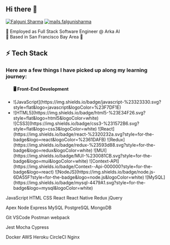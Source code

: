 ## Hi there 👋

[![Falguni Sharma](https://img.shields.io/badge/Falguni%20S.-%230077B5.svg?style=flat&logo=linkedin&logoColor=white)](https://www.linkedin.com/in/falgunisharma1/)  [![mails.falgunisharma](https://img.shields.io/badge/-mails.falgunisharma-D14836?style=flat&logo=gmail&logoColor=white)](mailto:mails.falgunisharma@gmail.com)


🏢 Employed as Full Stack Software Engineer @ Arka AI <br />
📍 Based in San Francisco Bay Area 🌉 

<h2>⚡ Tech Stack <br /></h2>

<h3>Here are a few things I have picked up along my learning journey:</h3>

<ul><h4> 🖥  Front-End Development</h4>
  <li>
    ![JavaScript](https://img.shields.io/badge/javascript-%23323330.svg?style=flat&logo=javascript&logoColor=%23F7DF1E) 
  </li>
  <li>![HTML5](https://img.shields.io/badge/html5-%23E34F26.svg?style=flat&logo=html5&logoColor=white)</li>
  ![CSS3](https://img.shields.io/badge/css3-%231572B6.svg?style=flat&logo=css3&logoColor=white)
  ![React](https://img.shields.io/badge/react-%2320232a.svg?style=for-the-badge&logo=react&logoColor=%2361DAFB)
  ![Redux](https://img.shields.io/badge/redux-%23593d88.svg?style=for-the-badge&logo=redux&logoColor=white)
  ![MUI](https://img.shields.io/badge/MUI-%230081CB.svg?style=for-the-badge&logo=mui&logoColor=white)
  ![Context-API](https://img.shields.io/badge/Context--Api-000000?style=for-the-badge&logo=react)
  ![NodeJS](https://img.shields.io/badge/node.js-6DA55F?style=for-the-badge&logo=node.js&logoColor=white)
  ![MySQL](https://img.shields.io/badge/mysql-4479A1.svg?style=for-the-badge&logo=mysql&logoColor=white)
</ul>
JavaScript HTML CSS React React Native Redux jQuery

Apex Node Express MySQL PostgreSQL MongoDB

Git VSCode Postman webpack

Jest Mocha Cypress

Docker AWS Heroku CircleCI Nginx
<!--
**falgunisharma1/falgunisharma1** is a ✨ _special_ ✨ repository because its `README.md` (this file) appears on your GitHub profile.

Here are some ideas to get you started:

- 🔭 I’m currently working on ...
- 🌱 I’m currently learning ...
- 👯 I’m looking to collaborate on ...
- 🤔 I’m looking for help with ...
- 💬 Ask me about ...
- 📫 How to reach me: ...
- 😄 Pronouns: ...
- ⚡ Fun fact: ...
-->
